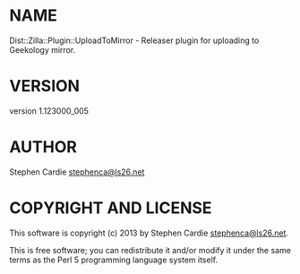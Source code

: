 # NAME

Dist::Zilla::Plugin::UploadToMirror - Releaser plugin for uploading to Geekology mirror.

# VERSION

version 1.123000\_005

# AUTHOR

Stephen Cardie <stephenca@ls26.net>

# COPYRIGHT AND LICENSE

This software is copyright (c) 2013 by Stephen Cardie <stephenca@ls26.net>.

This is free software; you can redistribute it and/or modify it under
the same terms as the Perl 5 programming language system itself.
